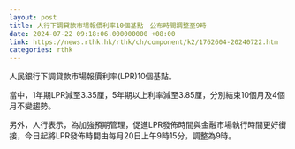 ```yaml
---
layout: post
title: 人行下調貸款市場報價利率10個基點　公布時間調整至9時
date: 2024-07-22 09:18:06.000000000 +08:00
link: https://news.rthk.hk/rthk/ch/component/k2/1762604-20240722.htm
categories: rthk
---
```


人民銀行下調貸款市場報價利率(LPR)10個基點。

當中，1年期LPR減至3.35厘，5年期以上利率減至3.85厘，分別結束10個月及4個月不變趨勢。

另外，人行表示，為加強預期管理，促進LPR發佈時間與金融市場執行時間更好銜接，今日起將LPR發佈時間由每月20日上午9時15分，調整為9時。
